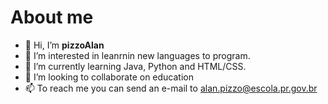 # About me
- 👋 Hi, I’m **pizzoAlan**
- 👀 I’m interested in leanrnin new languages to program.
- 🌱 I’m currently learning Java, Python and HTML/CSS.
- 💞️ I’m looking to collaborate on education
- 📫 To reach me you can send an e-mail to alan.pizzo@escola.pr.gov.br

<!---
alanpizzo/alanpizzo is a ✨ special ✨ repository because its `README.md` (this file) appears on your GitHub profile.
You can click the Preview link to take a look at your changes.
--->
